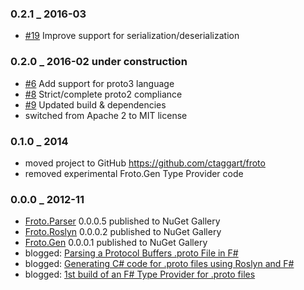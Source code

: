 ### 0.2.1 _ 2016-03
  * [#19](https://github.com/ctaggart/froto/issues/19) Improve support for serialization/deserialization

### 0.2.0 _ 2016-02 under construction
 
  * [#6](https://github.com/ctaggart/froto/issues/6) Add support for proto3 language
  * [#8](https://github.com/ctaggart/froto/issues/8) Strict/complete proto2 compliance
  * [#9](https://github.com/ctaggart/froto/issues/9) Updated build & dependencies 
  * switched from Apache 2 to MIT license

### 0.1.0 _ 2014
  * moved project to GitHub https://github.com/ctaggart/froto
  * removed experimental Froto.Gen Type Provider code

### 0.0.0 _ 2012-11
  * [Froto.Parser](https://www.nuget.org/packages/Froto.Parser/) 0.0.0.5 published to NuGet Gallery
  * [Froto.Roslyn](https://www.nuget.org/packages/Froto.Roslyn/) 0.0.0.2 published to NuGet Gallery
  * [Froto.Gen](https://www.nuget.org/packages/Froto.Gen/) 0.0.0.1 published to NuGet Gallery
  * blogged: [Parsing a Protocol Buffers .proto File in F#](http://blog.ctaggart.com/2012/11/parsing-protocol-buffers-proto-file-in-f.html)
  * blogged: [Generating C# code for .proto files using Roslyn and F#](http://blog.ctaggart.com/2012/11/generating-c-code-for-proto-files-using.html)
  * blogged: [1st build of an F# Type Provider for .proto files](http://blog.ctaggart.com/2012/11/1st-build-of-f-type-provider-for-proto.html)